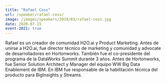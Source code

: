 ```yaml
---
title: "Rafael Coss"
url: /speaker/rafael-coss/
image: /images/speakers/2019/03/rafael-coss.jpg
date: 2020-07-15
event-2021: true
---
```


Rafael es un creador de comunidad H2O.ai y Product Marketing. Antes de unirse a H2O.ai, fue director técnico de marketing y comunidad y advocate de desarrolladores en Hortonworks. También fue el co-presidente del programa de la DataWorks Summit durante 3 años. Antes de Hortonworks, fue Senior Solution Architect y Manager del equipo WW Big Data Enablement de IBM. En IBM fue responsable de la habilitación técnica del producto para BigInsights y Streams.